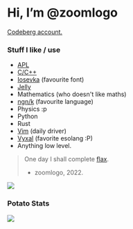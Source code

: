 #  Hi, I’m @zoomlogo
[Codeberg account.](https://codeberg.org/zoomlogo)

### Stuff I like / use
- [APL](https://tryapl.org/)
- [C/C++](https://cppreference.org)
- [Iosevka](https://typeof.net/Iosevka/) (favourite font)
- [Jelly](https://github.com/DennisMitchell/jellylanguage)
- Mathematics (who doesn't like maths)
- [ngn/k](https://codeberg.org/growler/k) (favourite language)
- Physics :p
- Python
- Rust
- [Vim](https://www.vim.org/) (daily driver)
- [Vyxal](https://github.com/Vyxal/Vyxal) (favorite esolang :P)
- Anything low level.


> One day I shall complete [flax](https://github.com/zoomlogo/flax).
> - zoomlogo, 2022.

![](https://github-readme-stats.vercel.app/api/top-langs/?username=zoomlogo&layout=compact&theme=gruvbox)

### Potato Stats 
![](https://github-readme-stats.vercel.app/api?username=zoomlogo&theme=gruvbox)
